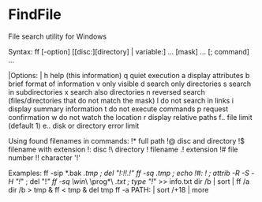 # FindFile
File search utility for Windows

Syntax: ff [-option] [[disc:][directory\] | variable:] ... [mask] ... [; command] ...

|Options:
|   h   help (this information)    q   quiet execution
   a   display attributes         b   brief format of information
   v   only visible               d   search only directories
   s   search in subdirectories   x   search also directories
   n   reversed search (files/directories that do not match the mask)
   l   do not search in links     i   display summary information
   t   do not execute commands    p   request confirmation
   w   do not watch the location  r   display relative paths
   f.. file limit (default 1)     e.. disk or directory error limit

Using found filenames in commands:
   !*  full path
   !@  disc and directory         !$  filename with extension
   !:  disc                       !\  directory
   !   filename                   .!  extension
   !#  file number                !!  character '!'

Examples:
   ff -sip \*.bak *.tmp ; del "!:\!\!.!"
   ff -sq *.tmp ; echo !#: !* ; attrib -R -S -H "!*" ; del "!*"
   ff -sq \win*\ \prog*\ *.txt ; type "!*" >> info.txt
   dir /b | sort | ff /a
   dir /b > tmp & ff < tmp & del tmp
   ff -a PATH: | sort /+18 | more

